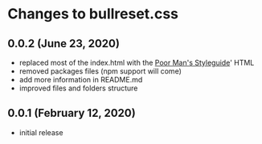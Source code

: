 # Changes to bullreset.css

## 0.0.2 (June 23, 2020)

* replaced most of the index.html with the [Poor Man's Styleguide](https://www.poormansstyleguide.com/)' HTML
* removed packages files (npm support will come)
* add more information in README.md
* improved files and folders structure

## 0.0.1 (February 12, 2020)

* initial release

